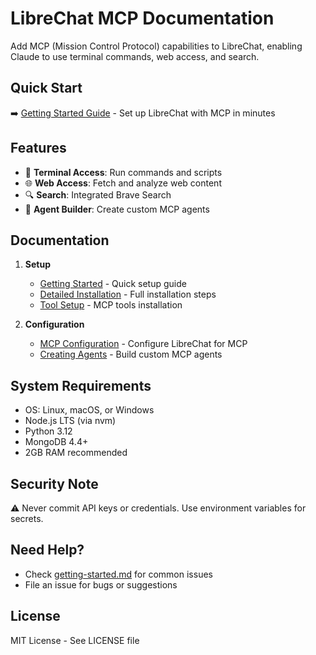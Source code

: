 # LibreChat MCP Documentation

Add MCP (Mission Control Protocol) capabilities to LibreChat, enabling Claude to use terminal commands, web access, and search.

## Quick Start

➡️ [Getting Started Guide](getting-started.md) - Set up LibreChat with MCP in minutes

## Features

- 🔧 **Terminal Access**: Run commands and scripts
- 🌐 **Web Access**: Fetch and analyze web content
- 🔍 **Search**: Integrated Brave Search
- 🤖 **Agent Builder**: Create custom MCP agents

## Documentation

1. **Setup**
   - [Getting Started](getting-started.md) - Quick setup guide
   - [Detailed Installation](installation.md) - Full installation steps
   - [Tool Setup](tool-installation.md) - MCP tools installation

2. **Configuration**
   - [MCP Configuration](mcp-configuration.md) - Configure LibreChat for MCP
   - [Creating Agents](creating-mcp-agents.md) - Build custom MCP agents

## System Requirements

- OS: Linux, macOS, or Windows
- Node.js LTS (via nvm)
- Python 3.12
- MongoDB 4.4+
- 2GB RAM recommended

## Security Note

⚠️ Never commit API keys or credentials. Use environment variables for secrets.

## Need Help?

- Check [getting-started.md](getting-started.md) for common issues
- File an issue for bugs or suggestions

## License

MIT License - See LICENSE file